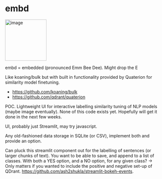 # embd

<img width="135" alt="image" src="https://user-images.githubusercontent.com/47161914/187463225-da415263-67b0-474e-afc9-14c50ca565b7.png">

embd = embedded (pronounced Emm Bee Dee). Might drop the E

Like koaning/bulk but with built in functionality provided by Quaterion for similarity model finetuning.
* https://github.com/koaning/bulk
* https://github.com/qdrant/quaterion



POC. Lightweight UI for interactive labelling similarity tuning of NLP models (maybe image eventually). None of this code exists yet. Hopefully will get it done in the next few weeks. 

UI, probably just Streamlit, may try javascript.

Any old-fashioned data storage in SQLite (or CSV), implement both and provide an option.

Can pluck this streamlit component out for the labelling of sentences (or larger chunks of text). You want to be able to save, and append to a list of classes. With both a YES option, and a NO option, for any given class? -> Only matters if you wanted to include the positive and negative set-up of QDrant.
https://github.com/ash2shukla/streamlit-bokeh-events.
